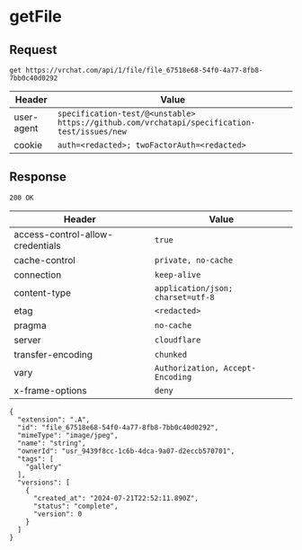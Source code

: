 # getFile

## Request
`get https://vrchat.com/api/1/file/file_67518e68-54f0-4a77-8fb8-7bb0c40d0292`

| Header | Value |
| ------ | ----- |
| user-agent | `specification-test/@<unstable> https://github.com/vrchatapi/specification-test/issues/new` |
| cookie | `auth=<redacted>; twoFactorAuth=<redacted>` |


## Response
`200 OK`

| Header | Value |
| ------ | ----- |
| access-control-allow-credentials | `true` |
| cache-control | `private, no-cache` |
| connection | `keep-alive` |
| content-type | `application/json; charset=utf-8` |
| etag | `<redacted>` |
| pragma | `no-cache` |
| server | `cloudflare` |
| transfer-encoding | `chunked` |
| vary | `Authorization, Accept-Encoding` |
| x-frame-options | `deny` |

```jsonc
{
  "extension": ".A",
  "id": "file_67518e68-54f0-4a77-8fb8-7bb0c40d0292",
  "mimeType": "image/jpeg",
  "name": "string",
  "ownerId": "usr_9439f8cc-1c6b-4dca-9a07-d2eccb570701",
  "tags": [
    "gallery"
  ],
  "versions": [
    {
      "created_at": "2024-07-21T22:52:11.890Z",
      "status": "complete",
      "version": 0
    }
  ]
}
```
